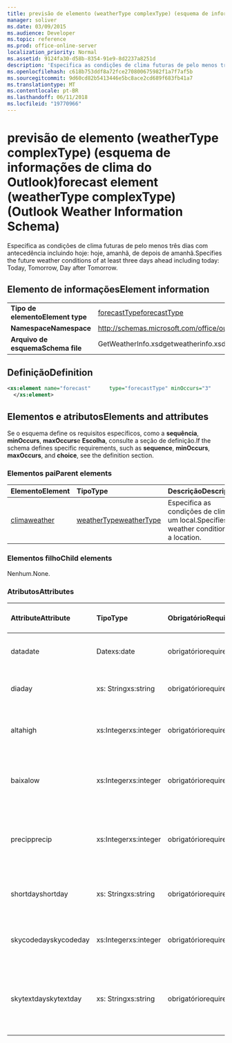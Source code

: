 ```yaml
---
title: previsão de elemento (weatherType complexType) (esquema de informações de clima do Outlook)
manager: soliver
ms.date: 03/09/2015
ms.audience: Developer
ms.topic: reference
ms.prod: office-online-server
localization_priority: Normal
ms.assetid: 9124fa30-d58b-8354-91e9-8d2237a8251d
description: 'Especifica as condições de clima futuras de pelo menos três dias com antecedência incluindo hoje: hoje, amanhã, de depois de amanhã.'
ms.openlocfilehash: c618b753ddf8a72fce270800675982f1a7f7af5b
ms.sourcegitcommit: 9d60cd82b5413446e5bc8ace2cd689f683fb41a7
ms.translationtype: MT
ms.contentlocale: pt-BR
ms.lasthandoff: 06/11/2018
ms.locfileid: "19770966"
---
```

# <a name="forecast-element-weathertype-complextype-outlook-weather-information-schema"></a><span data-ttu-id="ac219-103">previsão de elemento (weatherType complexType) (esquema de informações de clima do Outlook)</span><span class="sxs-lookup"><span data-stu-id="ac219-103">forecast element (weatherType complexType) (Outlook Weather Information Schema)</span></span>

<span data-ttu-id="ac219-104">Especifica as condições de clima futuras de pelo menos três dias com antecedência incluindo hoje: hoje, amanhã, de depois de amanhã.</span><span class="sxs-lookup"><span data-stu-id="ac219-104">Specifies the future weather conditions of at least three days ahead including today: Today, Tomorrow, Day after Tomorrow.</span></span>
  
## <a name="element-information"></a><span data-ttu-id="ac219-105">Elemento de informações</span><span class="sxs-lookup"><span data-stu-id="ac219-105">Element information</span></span>

|||
|:-----|:-----|
|<span data-ttu-id="ac219-106">**Tipo de elemento**</span><span class="sxs-lookup"><span data-stu-id="ac219-106">**Element type**</span></span> <br/> |[<span data-ttu-id="ac219-107">forecastType</span><span class="sxs-lookup"><span data-stu-id="ac219-107">forecastType</span></span>](forecasttype-complextype-outlook-weather-information-schema.md) <br/> |
|<span data-ttu-id="ac219-108">**Namespace**</span><span class="sxs-lookup"><span data-stu-id="ac219-108">**Namespace**</span></span> <br/> |http://schemas.microsoft.com/office/outlook/15/getweatherinfo.xsd  <br/> |
|<span data-ttu-id="ac219-109">**Arquivo de esquema**</span><span class="sxs-lookup"><span data-stu-id="ac219-109">**Schema file**</span></span> <br/> |<span data-ttu-id="ac219-110">GetWeatherInfo.xsd</span><span class="sxs-lookup"><span data-stu-id="ac219-110">getweatherinfo.xsd</span></span>  <br/> |
   
## <a name="definition"></a><span data-ttu-id="ac219-111">Definição</span><span class="sxs-lookup"><span data-stu-id="ac219-111">Definition</span></span>

```XML
<xs:element name="forecast"      type="forecastType" minOccurs="3"     maxOccurs="unbounded"    >
  </xs:element>  

```

## <a name="elements-and-attributes"></a><span data-ttu-id="ac219-112">Elementos e atributos</span><span class="sxs-lookup"><span data-stu-id="ac219-112">Elements and attributes</span></span>

<span data-ttu-id="ac219-113">Se o esquema define os requisitos específicos, como a **sequência**, **minOccurs**, **maxOccurs**e **Escolha**, consulte a seção de definição.</span><span class="sxs-lookup"><span data-stu-id="ac219-113">If the schema defines specific requirements, such as **sequence**, **minOccurs**, **maxOccurs**, and **choice**, see the definition section.</span></span> 
  
### <a name="parent-elements"></a><span data-ttu-id="ac219-114">Elementos pai</span><span class="sxs-lookup"><span data-stu-id="ac219-114">Parent elements</span></span>

|<span data-ttu-id="ac219-115">**Elemento**</span><span class="sxs-lookup"><span data-stu-id="ac219-115">**Element**</span></span>|<span data-ttu-id="ac219-116">**Tipo**</span><span class="sxs-lookup"><span data-stu-id="ac219-116">**Type**</span></span>|<span data-ttu-id="ac219-117">**Descrição**</span><span class="sxs-lookup"><span data-stu-id="ac219-117">**Description**</span></span>|
|:-----|:-----|:-----|
|[<span data-ttu-id="ac219-118">clima</span><span class="sxs-lookup"><span data-stu-id="ac219-118">weather</span></span>](weather-element-weatherdata-elementoutlook-weather-information-schema.md) <br/> |[<span data-ttu-id="ac219-119">weatherType</span><span class="sxs-lookup"><span data-stu-id="ac219-119">weatherType</span></span>](weathertype-complextype-outlook-weather-information-schema.md) <br/> |<span data-ttu-id="ac219-120">Especifica as condições de clima de um local.</span><span class="sxs-lookup"><span data-stu-id="ac219-120">Specifies the weather conditions of a location.</span></span>  <br/> |
   
### <a name="child-elements"></a><span data-ttu-id="ac219-121">Elementos filho</span><span class="sxs-lookup"><span data-stu-id="ac219-121">Child elements</span></span>

<span data-ttu-id="ac219-122">Nenhum.</span><span class="sxs-lookup"><span data-stu-id="ac219-122">None.</span></span>
  
### <a name="attributes"></a><span data-ttu-id="ac219-123">Atributos</span><span class="sxs-lookup"><span data-stu-id="ac219-123">Attributes</span></span>

|<span data-ttu-id="ac219-124">**Attribute**</span><span class="sxs-lookup"><span data-stu-id="ac219-124">**Attribute**</span></span>|<span data-ttu-id="ac219-125">**Tipo**</span><span class="sxs-lookup"><span data-stu-id="ac219-125">**Type**</span></span>|<span data-ttu-id="ac219-126">**Obrigatório**</span><span class="sxs-lookup"><span data-stu-id="ac219-126">**Required**</span></span>|<span data-ttu-id="ac219-127">**Descrição**</span><span class="sxs-lookup"><span data-stu-id="ac219-127">**Description**</span></span>|<span data-ttu-id="ac219-128">**Valores possíveis**</span><span class="sxs-lookup"><span data-stu-id="ac219-128">**Possible values**</span></span>|
|:-----|:-----|:-----|:-----|:-----|
|<span data-ttu-id="ac219-129">data</span><span class="sxs-lookup"><span data-stu-id="ac219-129">date</span></span>  <br/> |<span data-ttu-id="ac219-130">Date</span><span class="sxs-lookup"><span data-stu-id="ac219-130">xs:date</span></span>  <br/> |<span data-ttu-id="ac219-131">obrigatório</span><span class="sxs-lookup"><span data-stu-id="ac219-131">required</span></span>  <br/> |<span data-ttu-id="ac219-132">Especifica a data para a previsão.</span><span class="sxs-lookup"><span data-stu-id="ac219-132">Specifies the date for the forecast.</span></span>  <br/> |<span data-ttu-id="ac219-133">Um valor de Date o tipo</span><span class="sxs-lookup"><span data-stu-id="ac219-133">A value of the type xs:date</span></span>  <br/> |
|<span data-ttu-id="ac219-134">dia</span><span class="sxs-lookup"><span data-stu-id="ac219-134">day</span></span>  <br/> |<span data-ttu-id="ac219-135">xs: String</span><span class="sxs-lookup"><span data-stu-id="ac219-135">xs:string</span></span>  <br/> |<span data-ttu-id="ac219-136">obrigatório</span><span class="sxs-lookup"><span data-stu-id="ac219-136">required</span></span>  <br/> |<span data-ttu-id="ac219-137">Especifica um dia para a previsão.</span><span class="sxs-lookup"><span data-stu-id="ac219-137">Specifies a day for the forecast.</span></span>  <br/> |<span data-ttu-id="ac219-138">Um valor do xs: string tipo</span><span class="sxs-lookup"><span data-stu-id="ac219-138">A value of the type xs:string</span></span>  <br/> |
|<span data-ttu-id="ac219-139">alta</span><span class="sxs-lookup"><span data-stu-id="ac219-139">high</span></span>  <br/> |<span data-ttu-id="ac219-140">xs:Integer</span><span class="sxs-lookup"><span data-stu-id="ac219-140">xs:integer</span></span>  <br/> |<span data-ttu-id="ac219-141">obrigatório</span><span class="sxs-lookup"><span data-stu-id="ac219-141">required</span></span>  <br/> |<span data-ttu-id="ac219-142">Especifica a temperatura mais alta prevista.</span><span class="sxs-lookup"><span data-stu-id="ac219-142">Specifies the forecasted highest temperature.</span></span>  <br/> |<span data-ttu-id="ac219-143">Um valor de xs:integer do tipo</span><span class="sxs-lookup"><span data-stu-id="ac219-143">A value of the type xs:integer</span></span>  <br/> |
|<span data-ttu-id="ac219-144">baixa</span><span class="sxs-lookup"><span data-stu-id="ac219-144">low</span></span>  <br/> |<span data-ttu-id="ac219-145">xs:Integer</span><span class="sxs-lookup"><span data-stu-id="ac219-145">xs:integer</span></span>  <br/> |<span data-ttu-id="ac219-146">obrigatório</span><span class="sxs-lookup"><span data-stu-id="ac219-146">required</span></span>  <br/> |<span data-ttu-id="ac219-147">Especifica a temperatura mais baixa prevista.</span><span class="sxs-lookup"><span data-stu-id="ac219-147">Specifies the forecasted lowest temperature.</span></span>  <br/> |<span data-ttu-id="ac219-148">Um valor de xs:integer do tipo</span><span class="sxs-lookup"><span data-stu-id="ac219-148">A value of the type xs:integer</span></span>  <br/> |
|<span data-ttu-id="ac219-149">precip</span><span class="sxs-lookup"><span data-stu-id="ac219-149">precip</span></span>  <br/> |<span data-ttu-id="ac219-150">xs:Integer</span><span class="sxs-lookup"><span data-stu-id="ac219-150">xs:integer</span></span>  <br/> |<span data-ttu-id="ac219-151">obrigatório</span><span class="sxs-lookup"><span data-stu-id="ac219-151">required</span></span>  <br/> |<span data-ttu-id="ac219-152">Especifica a possibilidade de porcentagem de Precipitação.</span><span class="sxs-lookup"><span data-stu-id="ac219-152">Specifies the percentage possibility of precipitation.</span></span>  <br/> |<span data-ttu-id="ac219-153">Um valor de xs:integer do tipo</span><span class="sxs-lookup"><span data-stu-id="ac219-153">A value of the type xs:integer</span></span>  <br/> |
|<span data-ttu-id="ac219-154">shortday</span><span class="sxs-lookup"><span data-stu-id="ac219-154">shortday</span></span>  <br/> |<span data-ttu-id="ac219-155">xs: String</span><span class="sxs-lookup"><span data-stu-id="ac219-155">xs:string</span></span>  <br/> |<span data-ttu-id="ac219-156">obrigatório</span><span class="sxs-lookup"><span data-stu-id="ac219-156">required</span></span>  <br/> |<span data-ttu-id="ac219-157">Especifica um dia na forma abreviada.</span><span class="sxs-lookup"><span data-stu-id="ac219-157">Specifies a day in abbreviated form.</span></span>  <br/> |<span data-ttu-id="ac219-158">Um valor do xs: string tipo</span><span class="sxs-lookup"><span data-stu-id="ac219-158">A value of the type xs:string</span></span>  <br/> |
|<span data-ttu-id="ac219-159">skycodeday</span><span class="sxs-lookup"><span data-stu-id="ac219-159">skycodeday</span></span>  <br/> |<span data-ttu-id="ac219-160">xs:Integer</span><span class="sxs-lookup"><span data-stu-id="ac219-160">xs:integer</span></span>  <br/> |<span data-ttu-id="ac219-161">obrigatório</span><span class="sxs-lookup"><span data-stu-id="ac219-161">required</span></span>  <br/> |<span data-ttu-id="ac219-162">Especifica um código para as condições previstas.</span><span class="sxs-lookup"><span data-stu-id="ac219-162">Specifies a code for the forecasted conditions.</span></span>  <br/> |<span data-ttu-id="ac219-163">Um valor de xs:integer do tipo</span><span class="sxs-lookup"><span data-stu-id="ac219-163">A value of the type xs:integer</span></span>  <br/> |
|<span data-ttu-id="ac219-164">skytextday</span><span class="sxs-lookup"><span data-stu-id="ac219-164">skytextday</span></span>  <br/> |<span data-ttu-id="ac219-165">xs: String</span><span class="sxs-lookup"><span data-stu-id="ac219-165">xs:string</span></span>  <br/> |<span data-ttu-id="ac219-166">obrigatório</span><span class="sxs-lookup"><span data-stu-id="ac219-166">required</span></span>  <br/> |<span data-ttu-id="ac219-167">Especifica uma ou duas palavras que descrevem as condições previstas.</span><span class="sxs-lookup"><span data-stu-id="ac219-167">Specifies one to two words that describe the forecasted conditions.</span></span>  <br/> |<span data-ttu-id="ac219-168">Um valor do xs: string tipo</span><span class="sxs-lookup"><span data-stu-id="ac219-168">A value of the type xs:string</span></span>  <br/> |
   

